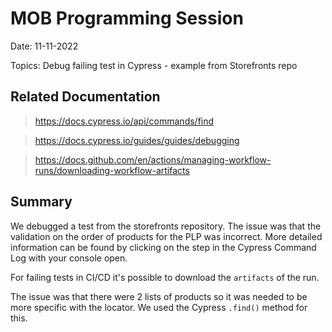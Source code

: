 # MOB Programming Session

Date: 11-11-2022

Topics: Debug failing test in Cypress - example from Storefronts repo

## Related Documentation

> https://docs.cypress.io/api/commands/find

> https://docs.cypress.io/guides/guides/debugging

> https://docs.github.com/en/actions/managing-workflow-runs/downloading-workflow-artifacts

## Summary

We debugged a test from the storefronts repository.
The issue was that the validation on the order of products for the PLP was incorrect.
More detailed information can be found by clicking on the step in the Cypress Command Log with your console open.

For failing tests in CI/CD it's possible to download the `artifacts` of the run.

The issue was that there were 2 lists of products so it was needed to be more specific with the locator.
We used the Cypress `.find()` method for this.
